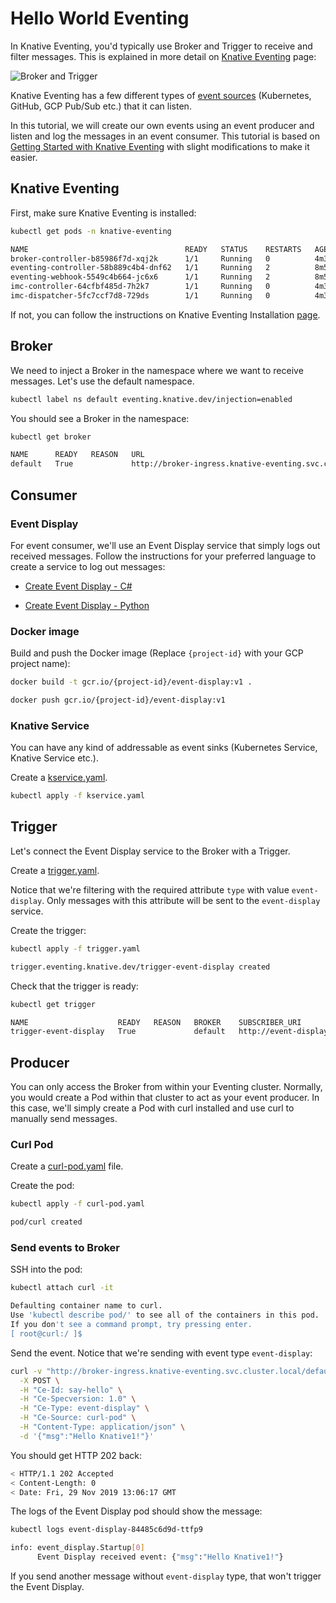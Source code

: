 # Hello World Eventing

In Knative Eventing, you'd typically use Broker and Trigger to receive and filter messages. This is explained in more detail on [Knative Eventing](https://www.knative.dev/docs/eventing/) page:

![Broker and Trigger](https://www.knative.dev/docs/eventing/images/broker-trigger-overview.svg)

Knative Eventing has a few different types of [event sources](https://knative.dev/docs/eventing/sources/) (Kubernetes, GitHub, GCP Pub/Sub etc.) that it can listen.

In this tutorial, we will create our own events using an event producer and listen and log the messages in an event consumer. This tutorial is based on [Getting Started with Knative Eventing](https://knative.dev/docs/eventing/getting-started/) with slight modifications to make it easier.

## Knative Eventing

First, make sure Knative Eventing is installed:

```bash
kubectl get pods -n knative-eventing

NAME                                   READY   STATUS    RESTARTS   AGE
broker-controller-b85986f7d-xqj2k      1/1     Running   0          4m30s
eventing-controller-58b889c4b4-dnf62   1/1     Running   2          8m55s
eventing-webhook-5549c4b664-jc6x6      1/1     Running   2          8m53s
imc-controller-64cfbf485d-7h2k7        1/1     Running   0          4m32s
imc-dispatcher-5fc7ccf7d8-729ds        1/1     Running   0          4m32s
```

If not, you can follow the instructions on Knative Eventing Installation [page](https://knative.dev/docs/eventing/getting-started/#installing-knative-eventing).

## Broker

We need to inject a Broker in the namespace where we want to receive messages.
Let's use the default namespace.

```bash
kubectl label ns default eventing.knative.dev/injection=enabled
```

You should see a Broker in the namespace:

```bash
kubectl get broker

NAME      READY   REASON   URL
default   True             http://broker-ingress.knative-eventing.svc.cluster.local/default/default
```

## Consumer

### Event Display

For event consumer, we'll use an Event Display service that simply logs out received messages. Follow the instructions for your preferred language to create a service to log out messages:

* [Create Event Display - C#](helloworldeventing-csharp.md)

* [Create Event Display - Python](helloworldeventing-python.md)

### Docker image

Build and push the Docker image (Replace `{project-id}` with your GCP project name):

```bash
docker build -t gcr.io/{project-id}/event-display:v1 .

docker push gcr.io/{project-id}/event-display:v1
```

### Knative Service

You can have any kind of addressable as event sinks (Kubernetes Service, Knative
Service etc.).

Create a [kservice.yaml](../eventing/helloworld/kservice.yaml).

```bash
kubectl apply -f kservice.yaml
```

## Trigger

Let's connect the Event Display service to the Broker with a Trigger.

Create a [trigger.yaml](../eventing/helloworld/trigger.yaml).

Notice that we're filtering with the required attribute `type` with value `event-display`. Only messages with this attribute will be sent to the `event-display` service.

Create the trigger:

```bash
kubectl apply -f trigger.yaml

trigger.eventing.knative.dev/trigger-event-display created
```

Check that the trigger is ready:

```bash
kubectl get trigger

NAME                    READY   REASON   BROKER    SUBSCRIBER_URI                                          AGE
trigger-event-display   True             default   http://event-display.defualt.svc.cluster.local/   23s
```

## Producer

You can only access the Broker from within your Eventing cluster. Normally, you would create a Pod within that cluster to act as your event producer. In this case, we'll simply create a Pod with curl installed and use curl to manually send messages.

### Curl Pod

Create a [curl-pod.yaml](../eventing/helloworld/curl-pod.yaml) file.

Create the pod:

```bash
kubectl apply -f curl-pod.yaml

pod/curl created
```

### Send events to Broker

SSH into the pod:

```bash
kubectl attach curl -it

Defaulting container name to curl.
Use 'kubectl describe pod/' to see all of the containers in this pod.
If you don't see a command prompt, try pressing enter.
[ root@curl:/ ]$
```

Send the event. Notice that we're sending with event type `event-display`:

```bash
curl -v "http://broker-ingress.knative-eventing.svc.cluster.local/default/default" \
  -X POST \
  -H "Ce-Id: say-hello" \
  -H "Ce-Specversion: 1.0" \
  -H "Ce-Type: event-display" \
  -H "Ce-Source: curl-pod" \
  -H "Content-Type: application/json" \
  -d '{"msg":"Hello Knative1!"}'
```

You should get HTTP 202 back:

```bash
< HTTP/1.1 202 Accepted
< Content-Length: 0
< Date: Fri, 29 Nov 2019 13:06:17 GMT
```

The logs of the Event Display pod should show the message:

```bash
kubectl logs event-display-84485c6d9d-ttfp9

info: event_display.Startup[0]
      Event Display received event: {"msg":"Hello Knative1!"}
```

If you send another message without `event-display` type, that won't trigger the Event Display. 
